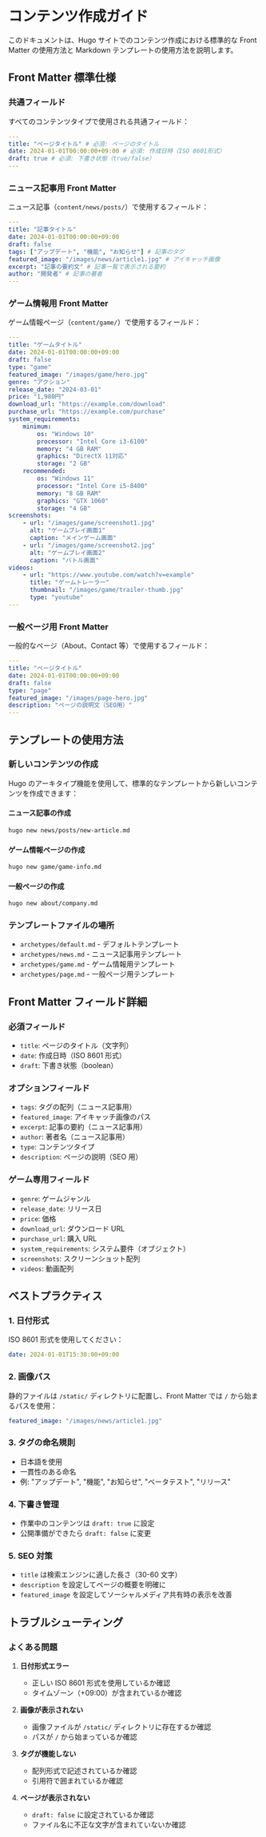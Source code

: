 # コンテンツ作成ガイド

このドキュメントは、Hugo サイトでのコンテンツ作成における標準的な Front Matter の使用方法と Markdown テンプレートの使用方法を説明します。

## Front Matter 標準仕様

### 共通フィールド

すべてのコンテンツタイプで使用される共通フィールド：

```yaml
---
title: "ページタイトル" # 必須: ページのタイトル
date: 2024-01-01T00:00:00+09:00 # 必須: 作成日時（ISO 8601形式）
draft: true # 必須: 下書き状態（true/false）
---
```

### ニュース記事用 Front Matter

ニュース記事（`content/news/posts/`）で使用するフィールド：

```yaml
---
title: "記事タイトル"
date: 2024-01-01T00:00:00+09:00
draft: false
tags: ["アップデート", "機能", "お知らせ"] # 記事のタグ
featured_image: "/images/news/article1.jpg" # アイキャッチ画像
excerpt: "記事の要約文" # 記事一覧で表示される要約
author: "開発者" # 記事の著者
---
```

### ゲーム情報用 Front Matter

ゲーム情報ページ（`content/game/`）で使用するフィールド：

```yaml
---
title: "ゲームタイトル"
date: 2024-01-01T00:00:00+09:00
draft: false
type: "game"
featured_image: "/images/game/hero.jpg"
genre: "アクション"
release_date: "2024-03-01"
price: "1,980円"
download_url: "https://example.com/download"
purchase_url: "https://example.com/purchase"
system_requirements:
    minimum:
        os: "Windows 10"
        processor: "Intel Core i3-6100"
        memory: "4 GB RAM"
        graphics: "DirectX 11対応"
        storage: "2 GB"
    recommended:
        os: "Windows 11"
        processor: "Intel Core i5-8400"
        memory: "8 GB RAM"
        graphics: "GTX 1060"
        storage: "4 GB"
screenshots:
    - url: "/images/game/screenshot1.jpg"
      alt: "ゲームプレイ画面1"
      caption: "メインゲーム画面"
    - url: "/images/game/screenshot2.jpg"
      alt: "ゲームプレイ画面2"
      caption: "バトル画面"
videos:
    - url: "https://www.youtube.com/watch?v=example"
      title: "ゲームトレーラー"
      thumbnail: "/images/game/trailer-thumb.jpg"
      type: "youtube"
---
```

### 一般ページ用 Front Matter

一般的なページ（About、Contact 等）で使用するフィールド：

```yaml
---
title: "ページタイトル"
date: 2024-01-01T00:00:00+09:00
draft: false
type: "page"
featured_image: "/images/page-hero.jpg"
description: "ページの説明文（SEO用）"
---
```

## テンプレートの使用方法

### 新しいコンテンツの作成

Hugo のアーキタイプ機能を使用して、標準的なテンプレートから新しいコンテンツを作成できます：

#### ニュース記事の作成

```bash
hugo new news/posts/new-article.md
```

#### ゲーム情報ページの作成

```bash
hugo new game/game-info.md
```

#### 一般ページの作成

```bash
hugo new about/company.md
```

### テンプレートファイルの場所

-   `archetypes/default.md` - デフォルトテンプレート
-   `archetypes/news.md` - ニュース記事用テンプレート
-   `archetypes/game.md` - ゲーム情報用テンプレート
-   `archetypes/page.md` - 一般ページ用テンプレート

## Front Matter フィールド詳細

### 必須フィールド

-   `title`: ページのタイトル（文字列）
-   `date`: 作成日時（ISO 8601 形式）
-   `draft`: 下書き状態（boolean）

### オプションフィールド

-   `tags`: タグの配列（ニュース記事用）
-   `featured_image`: アイキャッチ画像のパス
-   `excerpt`: 記事の要約（ニュース記事用）
-   `author`: 著者名（ニュース記事用）
-   `type`: コンテンツタイプ
-   `description`: ページの説明（SEO 用）

### ゲーム専用フィールド

-   `genre`: ゲームジャンル
-   `release_date`: リリース日
-   `price`: 価格
-   `download_url`: ダウンロード URL
-   `purchase_url`: 購入 URL
-   `system_requirements`: システム要件（オブジェクト）
-   `screenshots`: スクリーンショット配列
-   `videos`: 動画配列

## ベストプラクティス

### 1. 日付形式

ISO 8601 形式を使用してください：

```yaml
date: 2024-01-01T15:30:00+09:00
```

### 2. 画像パス

静的ファイルは `/static/` ディレクトリに配置し、Front Matter では `/` から始まるパスを使用：

```yaml
featured_image: "/images/news/article1.jpg"
```

### 3. タグの命名規則

-   日本語を使用
-   一貫性のある命名
-   例: "アップデート", "機能", "お知らせ", "ベータテスト", "リリース"

### 4. 下書き管理

-   作業中のコンテンツは `draft: true` に設定
-   公開準備ができたら `draft: false` に変更

### 5. SEO 対策

-   `title` は検索エンジンに適した長さ（30-60 文字）
-   `description` を設定してページの概要を明確に
-   `featured_image` を設定してソーシャルメディア共有時の表示を改善

## トラブルシューティング

### よくある問題

1. **日付形式エラー**

    - 正しい ISO 8601 形式を使用しているか確認
    - タイムゾーン（+09:00）が含まれているか確認

2. **画像が表示されない**

    - 画像ファイルが `/static/` ディレクトリに存在するか確認
    - パスが `/` から始まっているか確認

3. **タグが機能しない**

    - 配列形式で記述されているか確認
    - 引用符で囲まれているか確認

4. **ページが表示されない**
    - `draft: false` に設定されているか確認
    - ファイル名に不正な文字が含まれていないか確認
